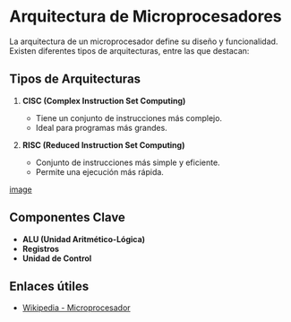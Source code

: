 # Arquitectura de Microprocesadores

La arquitectura de un microprocesador define su diseño y funcionalidad. Existen diferentes tipos de arquitecturas, entre las que destacan:

## Tipos de Arquitecturas

1. **CISC (Complex Instruction Set Computing)**
   - Tiene un conjunto de instrucciones más complejo.
   - Ideal para programas más grandes.

2. **RISC (Reduced Instruction Set Computing)**
   - Conjunto de instrucciones más simple y eficiente.
   - Permite una ejecución más rápida.

[image](https://github.com/user-attachments/assets/9567ecde-b0af-453f-b82e-ee69d863633c)


## Componentes Clave

- **ALU (Unidad Aritmético-Lógica)**
- **Registros**
- **Unidad de Control**

## Enlaces útiles

- [Wikipedia - Microprocesador](https://es.wikipedia.org/wiki/Microprocesador)

